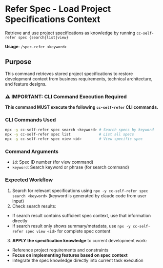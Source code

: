 # Refer Spec - Load Project Specifications Context

Retrieve and use project specifications as knowledge by running `cc-self-refer spec {search|list|view}`

**Usage**: `/spec-refer <keyword>`

## Purpose

This command retrieves stored project specifications to restore development context from business requirements, technical architecture, and feature designs.

### ⚠️ IMPORTANT: CLI Command Execution Required

**This command MUST execute the following `cc-self-refer` CLI commands.**

### CLI Commands Used

```bash
npx -y cc-self-refer spec search <keyword> # Search specs by keyword
npx -y cc-self-refer spec list             # List all specs
npx -y cc-self-refer spec view <id>        # View specific spec
```

### Command Arguments
- `id`: Spec ID number (for view command)
- `keyword`: Search keyword or phrase (for search command)

### Expected Workflow
1. Search for relevant specifications using `npx -y cc-self-refer spec search <keyword>` (keyword is generated by claude code from user input)
2. Check search results:
  - If search result contains sufficient spec context, use that information directly
  - If search result only shows summary/metadata, use `npx -y cc-self-refer spec view <id>` for complete spec content
3. **APPLY the specification knowledge** to current development work:
  - Reference project requirements and constraints
  - **Focus on implementing features based on spec context**
  - Integrate the spec knowledge directly into current task execution